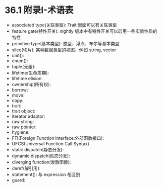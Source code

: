 # 36.1 附录I-术语表

* associated type(关联类型): Trait 里面可以有关联类型
* feature gate(特性开关): nightly 版本中有特性开关可以启用一些实验性质的特性
* primitive type(基本类型): 整型、浮点、布尔等基本类型
* slice(切片): 某种数据类型的视图，例如 string, vector
* unit():
* enum():
* tuple(元组):
* lifetime(生命周期):
* lifetime elision:
* ownership(所有权):
* borrow:
* move:
* copy:
* trait:
* trait object:
* iterator adaptor:
* raw string:
* raw pointer:
* hygiene:
* FFI(Foreign Function Interface:外部函数接口):
* UFCS(Universal Function Call Syntax)
* static dispatch(静态分发):
* dynamic dispatch(动态分发):
* diverging function(发散函数):
* deref(解引用):
* statement(): 与 expression 相区别
* guard:
